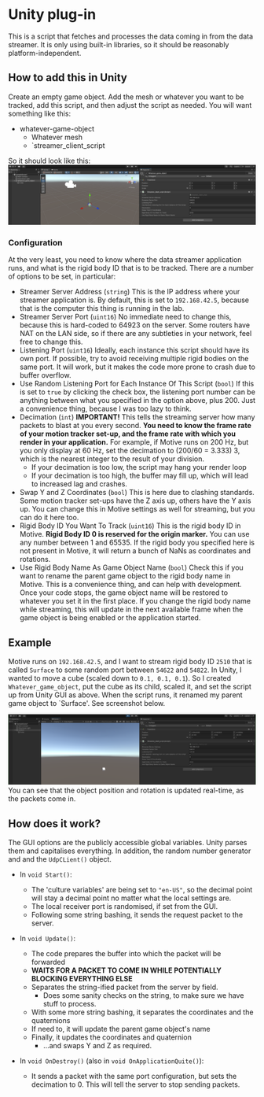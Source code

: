 # Unity plug-in

This is a script that fetches and processes the data coming in from the data streamer. It is only using built-in libraries, so it should be reasonably platform-independent.

## How to add this in Unity

Create an empty game object. Add the mesh or whatever you want to be tracked, add this script, and then adjust the script as needed. You will want something like this:

* whatever-game-object
  * Whatever mesh
  * `streamer_client_script

So it should look like this:
![Unity set-up](img/script_config.png)

### Configuration

At the very least, you need to know where the data streamer application runs, and what is the rigid body ID that is to be tracked. There are a number of options to be set, in particular:

* Streamer Server Address (`string`)
    This is the IP address where your streamer application is. By default, this is set to `192.168.42.5`, because that is the computer this thing is running in the lab.
* Streamer Server Port (`uint16`)
    No immediate need to change this, because this is hard-coded to 64923 on the server. Some routers have NAT on the LAN side, so if there are any subtleties in your network, feel free to change this.
* Listening Port (`uint16`)
    Ideally, each instance this script should have its own port. If possible, try to avoid receiving multiple rigid bodies on the same port. It will work, but it makes the code more prone to crash due to buffer overflow.
* Use Random Listening Port for Each Instance Of This Script (`bool`)
    If this is set to `true` by clicking the check box, the listening port number can be anything between what you specified in the option above, plus 200. Just a convenience thing, because I was too lazy to think.
* Decimation (`int`)
    **IMPORTANT!** This tells the streaming server how many packets to blast at you every second. **You need to know the frame rate of your motion tracker set-up, and the frame rate with which you render in your application.** For example, if Motive runs on 200 Hz, but you only display at 60 Hz, set the decimation to (200/60 = 3.333) 3, which is the nearest integer to the result of your division.
  * If your decimation is too low, the script may hang your render loop
  * If your decimation is too high, the buffer may fill up, which will lead to increased lag and crashes.
* Swap Y and Z Coordinates (`bool`)
    This is here due to clashing standards. Some motion tracker set-ups have the Z axis up, others have the Y axis up. You can change this in Motive settings as well for streaming, but you can do it here too.
* Rigid Body ID You Want To Track (`uint16`)
    This is the rigid body ID in Motive. **Rigid Body ID 0 is reserved for the origin marker.** You can use any number between 1 and 65535. If the rigid body you specified here is not present in Motive, it will return a bunch of NaNs as coordinates and rotations.
* Use Rigid Body Name As Game Object Name (`bool`)
    Check this if you want to rename the parent game object to the rigid body name in Motive. This is a convenience thing, and can help with development. Once your code stops, the game object name will be restored to whatever you set it in the first place. If you change the rigid body name while streaming, this will update in the next available frame when the game object is being enabled or the application started.

## Example

Motive runs on `192.168.42.5`, and I want to stream rigid body ID `2510` that is called `Surface` to some random port between `54622` and `54822`. In Unity, I wanted to move a cube (scaled down to `0.1, 0.1, 0.1`). So I created `Whatever_game_object`, put the cube as its child, scaled it, and set the script up from Unity GUI as above. When the script runs, it renamed my parent game object to `Surface'. See screenshot below.

![This is the thing running, in all its glory](img/in_action.png)
You can see that the object position and rotation is updated real-time, as the packets come in.

## How does it work?

The GUI options are the publicly accessible global variables. Unity parses them and capitalises everything. In addition, the random number generator and and the `UdpCLient()` object.

* In `void Start()`:
  * The 'culture variables' are being set to `"en-US"`, so the decimal point will stay a decimal point no matter what the local settings are.
  * The local receiver port is randomised, if set from the GUI.
  * Following some string bashing, it sends the request packet to the server.

* In `void Update()`:
  * The code prepares the buffer into which the packet will be forwarded
  * **WAITS FOR A PACKET TO COME IN WHILE POTENTIALLY BLOCKING EVERYTHING ELSE**
  * Separates the string-ified packet from the server by field.
    * Does some sanity checks on the string, to make sure we have stuff to process.
  * With some more string bashing, it separates the coordinates and the quaternions
  * If need to, it will update the parent game object's name
  * Finally, it updates the coordinates and quaternion
    * ...and swaps Y and Z as required.

* In `void OnDestroy()` (also in `void OnApplicationQuite()`):
  * It sends a packet with the same port configuration, but sets the decimation to 0. This will tell the server to stop sending packets.
